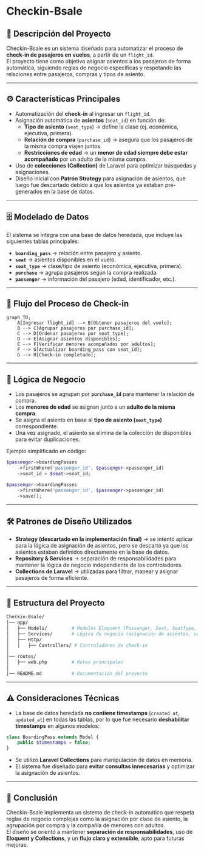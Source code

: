 # Checkin-Bsale

## 📌 Descripción del Proyecto
Checkin-Bsale es un sistema diseñado para automatizar el proceso de **check-in de pasajeros en vuelos**, a partir de un `flight_id`.  
El proyecto tiene como objetivo asignar asientos a los pasajeros de forma automática, siguiendo reglas de negocio específicas y respetando las relaciones entre pasajeros, compras y tipos de asiento.

---

## ⚙️ Características Principales
- Automatización del **check-in** al ingresar un `flight_id`.
- Asignación automática de **asientos** (`seat_id`) en función de:
  - **Tipo de asiento** (`seat_type`) → define la clase (ej. económica, ejecutiva, primera).
  - **Relación de compra** (`purchase_id`) → asegura que los pasajeros de la misma compra viajen juntos.
  - **Restricciones de edad** → un **menor de edad siempre debe estar acompañado** por un adulto de la misma compra.
- Uso de **colecciones (Collection)** de Laravel para optimizar búsquedas y asignaciones.
- Diseño inicial con **Patrón Strategy** para asignación de asientos, que luego fue descartado debido a que los asientos ya estaban pre-generados en la base de datos.

---

## 🗄️ Modelado de Datos
El sistema se integra con una base de datos heredada, que incluye las siguientes tablas principales:

- **`boarding_pass`** → relación entre pasajero y asiento.
- **`seat`** → asientos disponibles en el vuelo.
- **`seat_type`** → clase/tipo de asiento (económica, ejecutiva, primera).
- **`purchase`** → agrupa pasajeros según la compra realizada.
- **`passenger`** → información del pasajero (edad, identificador, etc.).

---

## 🚀 Flujo del Proceso de Check-in
```mermaid
graph TD;
    A[Ingresar flight_id] --> B[Obtener pasajeros del vuelo];
    B --> C[Agrupar pasajeros por purchase_id];
    C --> D[Ordenar pasajeros por seat_type];
    D --> E[Asignar asientos disponibles];
    E --> F[Verificar menores acompañados por adultos];
    F --> G[Actualizar boarding_pass con seat_id];
    G --> H[Check-in completado];
```

---

## 🔑 Lógica de Negocio
- Los pasajeros se agrupan por **`purchase_id`** para mantener la relación de compra.
- Los **menores de edad** se asignan junto a un **adulto de la misma compra**.
- Se asigna el asiento en base al **tipo de asiento (`seat_type`)** correspondiente.
- Una vez asignado, el asiento se elimina de la colección de disponibles para evitar duplicaciones.

Ejemplo simplificado en código:

```php
$passenger->boardingPasses
    ->firstWhere('passenger_id', $passenger->passenger_id)
    ->seat_id = $seat->seat_id;

$passenger->boardingPasses
    ->firstWhere('passenger_id', $passenger->passenger_id)
    ->save();
```

---

## 🛠️ Patrones de Diseño Utilizados
- **Strategy (descartado en la implementación final)** → se intentó aplicar para la lógica de asignación de asientos, pero se descartó ya que los asientos estaban definidos directamente en la base de datos.
- **Repository & Services** → separación de responsabilidades para mantener la lógica de negocio independiente de los controladores.
- **Collections de Laravel** → utilizadas para filtrar, mapear y asignar pasajeros de forma eficiente.

---

## 📂 Estructura del Proyecto
```bash
Checkin-Bsale/
│── app/
│   ├── Models/         # Modelos Eloquent (Passenger, Seat, SeatType, Purchase, BoardingPass)
│   ├── Services/       # Lógica de negocio (asignación de asientos, validaciones)
│   ├── Http/
│   │   ├── Controllers/ # Controladores de check-in
│
│── routes/
│   ├── web.php         # Rutas principales
│
│── README.md           # Documentación del proyecto
```

---

## ⚠️ Consideraciones Técnicas
- La base de datos heredada **no contiene timestamps** (`created_at`, `updated_at`) en todas las tablas, por lo que fue necesario **deshabilitar timestamps** en algunos modelos:
```php
class BoardingPass extends Model {
    public $timestamps = false;
}
```
- Se utilizó **Laravel Collections** para manipulación de datos en memoria.
- El sistema fue diseñado para **evitar consultas innecesarias** y optimizar la asignación de asientos.

---

## 📖 Conclusión
Checkin-Bsale implementa un sistema de check-in automático que respeta reglas de negocio complejas como la asignación por clase de asiento, la agrupación por compra y la compañía de menores con adultos.  
El diseño se orientó a mantener **separación de responsabilidades**, uso de **Eloquent y Collections**, y un **flujo claro y extensible**, apto para futuras mejoras.
